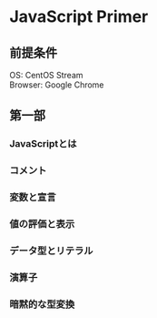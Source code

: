 # JavaScript Primer
## 前提条件
OS: CentOS Stream  
Browser: Google Chrome
## 第一部
### JavaScriptとは
### コメント
### 変数と宣言
### 値の評価と表示
### データ型とリテラル
### 演算子
### 暗黙的な型変換
